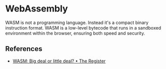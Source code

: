 # WebAssembly

WASM is not a programming language. Instead it's a compact binary instruction format. WASM is a low-level bytecode that runs in a sandboxed environment within the browser, ensuring both speed and security.


## References

- [WASM: Big deal or little deal? • The Register](https://www.theregister.com/2023/09/01/web_assembly_wasm_column/)
